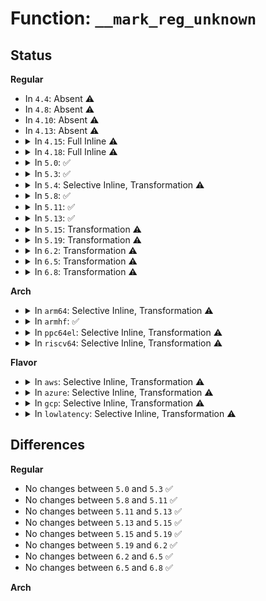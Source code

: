 # Function: <code>__mark_reg_unknown</code>

## Status
<b>Regular</b>
<ul>
<li>
In <code>4.4</code>: Absent ⚠️
</li>
<li>
In <code>4.8</code>: Absent ⚠️
</li>
<li>
In <code>4.10</code>: Absent ⚠️
</li>
<li>
In <code>4.13</code>: Absent ⚠️
</li>
<li>
<details>
<summary>In <code>4.15</code>: Full Inline ⚠️</summary>

**Collision:** Unique Static

**Inline:** Full

**Transformation:** False

**Instances:**

```
In kernel/bpf/verifier.c (ffffffff811a7c94)
Location: kernel/bpf/verifier.c:557
Inline: True
Inline callers:
  - kernel/bpf/verifier.c:do_check
  - kernel/bpf/verifier.c:adjust_reg_min_max_vals
  - kernel/bpf/verifier.c:adjust_ptr_min_max_vals
```
</details>
</li>
<li>
<details>
<summary>In <code>4.18</code>: Full Inline ⚠️</summary>

**Collision:** Unique Static

**Inline:** Full

**Transformation:** False

**Instances:**

```
In kernel/bpf/verifier.c (ffffffff811b90a1)
Location: kernel/bpf/verifier.c:684
Inline: True
Inline callers:
  - kernel/bpf/verifier.c:adjust_reg_min_max_vals
  - kernel/bpf/verifier.c:adjust_ptr_min_max_vals
  - kernel/bpf/verifier.c:check_helper_call
```
</details>
</li>
<li>
<details>
<summary>In <code>5.0</code>: ✅</summary>

```c
void __mark_reg_unknown(struct bpf_reg_state *reg);
```

**Collision:** Unique Static

**Inline:** No

**Transformation:** False

**Instances:**

```
In kernel/bpf/verifier.c (ffffffff811c5b50)
Location: kernel/bpf/verifier.c:932
Inline: False
Direct callers:
  - kernel/bpf/verifier.c:do_check
  - kernel/bpf/verifier.c:do_check
  - kernel/bpf/verifier.c:adjust_reg_min_max_vals
  - kernel/bpf/verifier.c:adjust_ptr_min_max_vals
  - kernel/bpf/verifier.c:check_helper_call
  - kernel/bpf/verifier.c:check_helper_call
```
**Symbols:**

```
ffffffff811c5b50-ffffffff811c5bbb: __mark_reg_unknown (STB_LOCAL)
```
</details>
</li>
<li>
<details>
<summary>In <code>5.3</code>: ✅</summary>

```c
void __mark_reg_unknown(struct bpf_reg_state *reg);
```

**Collision:** Unique Static

**Inline:** No

**Transformation:** False

**Instances:**

```
In kernel/bpf/verifier.c (ffffffff811d6a00)
Location: kernel/bpf/verifier.c:991
Inline: False
Direct callers:
  - kernel/bpf/verifier.c:is_state_visited
  - kernel/bpf/verifier.c:is_state_visited
  - kernel/bpf/verifier.c:adjust_scalar_min_max_vals
  - kernel/bpf/verifier.c:adjust_ptr_min_max_vals
  - kernel/bpf/verifier.c:check_helper_call
  - kernel/bpf/verifier.c:check_helper_call
  - kernel/bpf/verifier.c:check_helper_mem_access
```
**Symbols:**

```
ffffffff811d6a00-ffffffff811d6a73: __mark_reg_unknown (STB_LOCAL)
```
</details>
</li>
<li>
<details>
<summary>In <code>5.4</code>: Selective Inline, Transformation ⚠️</summary>

**Collision:** Unique Static

**Inline:** Selective

**Transformation:** True

**Instances:**

```
In kernel/bpf/verifier.c (ffffffff811e3ce0)
Location: kernel/bpf/verifier.c:992
Inline: True
Direct callers:
  - kernel/bpf/verifier.c:is_state_visited
  - kernel/bpf/verifier.c:is_state_visited
  - kernel/bpf/verifier.c:adjust_scalar_min_max_vals
  - kernel/bpf/verifier.c:adjust_ptr_min_max_vals
  - kernel/bpf/verifier.c:check_helper_call
  - kernel/bpf/verifier.c:check_helper_call
  - kernel/bpf/verifier.c:check_helper_mem_access
```
**Symbols:**

```
ffffffff811e3ce0-ffffffff811e3d66: __mark_reg_unknown.isra.0 (STB_LOCAL)
```
</details>
</li>
<li>
<details>
<summary>In <code>5.8</code>: ✅</summary>

```c
void __mark_reg_unknown(const struct bpf_verifier_env *env, struct bpf_reg_state *reg);
```

**Collision:** Unique Static

**Inline:** No

**Transformation:** False

**Instances:**

```
In kernel/bpf/verifier.c (ffffffff81202260)
Location: kernel/bpf/verifier.c:1305
Inline: False
Direct callers:
  - kernel/bpf/verifier.c:clean_func_state
  - kernel/bpf/verifier.c:clean_func_state
  - kernel/bpf/verifier.c:adjust_scalar_min_max_vals
  - kernel/bpf/verifier.c:adjust_ptr_min_max_vals
  - kernel/bpf/verifier.c:release_reg_references
  - kernel/bpf/verifier.c:__clear_all_pkt_pointers
  - kernel/bpf/verifier.c:check_stack_boundary
```
**Symbols:**

```
ffffffff81202260-ffffffff81202306: __mark_reg_unknown (STB_LOCAL)
```
</details>
</li>
<li>
<details>
<summary>In <code>5.11</code>: ✅</summary>

```c
void __mark_reg_unknown(const struct bpf_verifier_env *env, struct bpf_reg_state *reg);
```

**Collision:** Unique Static

**Inline:** No

**Transformation:** False

**Instances:**

```
In kernel/bpf/verifier.c (ffffffff81201f40)
Location: kernel/bpf/verifier.c:1335
Inline: False
Direct callers:
  - kernel/bpf/verifier.c:clean_func_state
  - kernel/bpf/verifier.c:clean_func_state
  - kernel/bpf/verifier.c:adjust_scalar_min_max_vals
  - kernel/bpf/verifier.c:adjust_ptr_min_max_vals
  - kernel/bpf/verifier.c:release_reg_references
  - kernel/bpf/verifier.c:__clear_all_pkt_pointers
  - kernel/bpf/verifier.c:check_stack_boundary
```
**Symbols:**

```
ffffffff81201f40-ffffffff81201fe6: __mark_reg_unknown (STB_LOCAL)
```
</details>
</li>
<li>
<details>
<summary>In <code>5.13</code>: ✅</summary>

```c
void __mark_reg_unknown(const struct bpf_verifier_env *env, struct bpf_reg_state *reg);
```

**Collision:** Unique Static

**Inline:** No

**Transformation:** False

**Instances:**

```
In kernel/bpf/verifier.c (ffffffff81203010)
Location: kernel/bpf/verifier.c:1427
Inline: False
Direct callers:
  - kernel/bpf/verifier.c:clean_live_states
  - kernel/bpf/verifier.c:clean_live_states
  - kernel/bpf/verifier.c:adjust_scalar_min_max_vals
  - kernel/bpf/verifier.c:adjust_ptr_min_max_vals
  - kernel/bpf/verifier.c:map_set_for_each_callback_args
  - kernel/bpf/verifier.c:check_stack_range_initialized
```
**Symbols:**

```
ffffffff81203010-ffffffff812030b6: __mark_reg_unknown (STB_LOCAL)
```
</details>
</li>
<li>
<details>
<summary>In <code>5.15</code>: Transformation ⚠️</summary>

```c
void __mark_reg_unknown(const struct bpf_verifier_env *env, struct bpf_reg_state *reg);
```

**Collision:** Unique Static

**Inline:** No

**Transformation:** True

**Instances:**

```
In kernel/bpf/verifier.c (0)
Location: kernel/bpf/verifier.c:1447
Inline: False
Direct callers:
  - kernel/bpf/verifier.c:clean_live_states
  - kernel/bpf/verifier.c:clean_live_states
  - kernel/bpf/verifier.c:check_ld_abs
  - kernel/bpf/verifier.c:adjust_scalar_min_max_vals
  - kernel/bpf/verifier.c:adjust_ptr_min_max_vals
  - kernel/bpf/verifier.c:check_kfunc_call
  - kernel/bpf/verifier.c:check_helper_call
  - kernel/bpf/verifier.c:check_helper_call
  - kernel/bpf/verifier.c:check_helper_call
  - kernel/bpf/verifier.c:set_timer_callback_state
  - kernel/bpf/verifier.c:set_timer_callback_state
  - kernel/bpf/verifier.c:map_set_for_each_callback_args
  - kernel/bpf/verifier.c:__check_func_call
  - kernel/bpf/verifier.c:check_stack_range_initialized
```
**Symbols:**

```
ffffffff81235c20-ffffffff81235cdf: __mark_reg_unknown (STB_LOCAL)
ffffffff81cb7be8-ffffffff81cb7c05: __mark_reg_unknown.cold (STB_LOCAL)
```
</details>
</li>
<li>
<details>
<summary>In <code>5.19</code>: Transformation ⚠️</summary>

```c
void __mark_reg_unknown(const struct bpf_verifier_env *env, struct bpf_reg_state *reg);
```

**Collision:** Unique Static

**Inline:** No

**Transformation:** True

**Instances:**

```
In kernel/bpf/verifier.c (0)
Location: kernel/bpf/verifier.c:1650
Inline: False
Direct callers:
  - kernel/bpf/verifier.c:clean_live_states
  - kernel/bpf/verifier.c:clean_live_states
  - kernel/bpf/verifier.c:check_ld_abs
  - kernel/bpf/verifier.c:adjust_scalar_min_max_vals
  - kernel/bpf/verifier.c:adjust_ptr_min_max_vals
  - kernel/bpf/verifier.c:adjust_ptr_min_max_vals
  - kernel/bpf/verifier.c:check_kfunc_call
  - kernel/bpf/verifier.c:check_helper_call
  - kernel/bpf/verifier.c:check_helper_call
  - kernel/bpf/verifier.c:set_find_vma_callback_state
  - kernel/bpf/verifier.c:set_find_vma_callback_state
  - kernel/bpf/verifier.c:set_timer_callback_state
  - kernel/bpf/verifier.c:set_timer_callback_state
  - kernel/bpf/verifier.c:set_loop_callback_state
  - kernel/bpf/verifier.c:set_loop_callback_state
  - kernel/bpf/verifier.c:set_loop_callback_state
  - kernel/bpf/verifier.c:map_set_for_each_callback_args
  - kernel/bpf/verifier.c:__check_func_call
  - kernel/bpf/verifier.c:release_reference
  - kernel/bpf/verifier.c:check_stack_range_initialized
```
**Symbols:**

```
ffffffff81279a70-ffffffff81279b3b: __mark_reg_unknown (STB_LOCAL)
ffffffff81e68dba-ffffffff81e68dd7: __mark_reg_unknown.cold (STB_LOCAL)
```
</details>
</li>
<li>
<details>
<summary>In <code>6.2</code>: Transformation ⚠️</summary>

```c
void __mark_reg_unknown(const struct bpf_verifier_env *env, struct bpf_reg_state *reg);
```

**Collision:** Unique Static

**Inline:** No

**Transformation:** True

**Instances:**

```
In kernel/bpf/verifier.c (0)
Location: kernel/bpf/verifier.c:1864
Inline: False
Direct callers:
  - kernel/bpf/verifier.c:is_state_visited
  - kernel/bpf/verifier.c:is_state_visited
  - kernel/bpf/verifier.c:check_ld_abs
  - kernel/bpf/verifier.c:adjust_scalar_min_max_vals
  - kernel/bpf/verifier.c:adjust_ptr_min_max_vals
  - kernel/bpf/verifier.c:adjust_ptr_min_max_vals
  - kernel/bpf/verifier.c:check_kfunc_call
  - kernel/bpf/verifier.c:check_helper_call
  - kernel/bpf/verifier.c:check_helper_call
  - kernel/bpf/verifier.c:check_helper_call
  - kernel/bpf/verifier.c:check_helper_call
  - kernel/bpf/verifier.c:check_helper_call
  - kernel/bpf/verifier.c:set_user_ringbuf_callback_state
  - kernel/bpf/verifier.c:set_user_ringbuf_callback_state
  - kernel/bpf/verifier.c:set_user_ringbuf_callback_state
  - kernel/bpf/verifier.c:set_user_ringbuf_callback_state
  - kernel/bpf/verifier.c:set_find_vma_callback_state
  - kernel/bpf/verifier.c:set_find_vma_callback_state
  - kernel/bpf/verifier.c:set_timer_callback_state
  - kernel/bpf/verifier.c:set_timer_callback_state
  - kernel/bpf/verifier.c:set_loop_callback_state
  - kernel/bpf/verifier.c:set_loop_callback_state
  - kernel/bpf/verifier.c:set_loop_callback_state
  - kernel/bpf/verifier.c:map_set_for_each_callback_args
  - kernel/bpf/verifier.c:__check_func_call
  - kernel/bpf/verifier.c:check_stack_range_initialized
  - kernel/bpf/verifier.c:destroy_if_dynptr_stack_slot
  - kernel/bpf/verifier.c:destroy_if_dynptr_stack_slot
```
**Symbols:**

```
ffffffff812cf7a0-ffffffff812cf85e: __mark_reg_unknown (STB_LOCAL)
ffffffff8205fa55-ffffffff8205fa6a: __mark_reg_unknown.cold (STB_LOCAL)
```
</details>
</li>
<li>
<details>
<summary>In <code>6.5</code>: Transformation ⚠️</summary>

```c
void __mark_reg_unknown(const struct bpf_verifier_env *env, struct bpf_reg_state *reg);
```

**Collision:** Unique Static

**Inline:** No

**Transformation:** True

**Instances:**

```
In kernel/bpf/verifier.c (0)
Location: kernel/bpf/verifier.c:2261
Inline: False
Direct callers:
  - kernel/bpf/verifier.c:clean_live_states
  - kernel/bpf/verifier.c:clean_live_states
  - kernel/bpf/verifier.c:check_ld_abs
  - kernel/bpf/verifier.c:adjust_scalar_min_max_vals
  - kernel/bpf/verifier.c:adjust_scalar_min_max_vals
  - kernel/bpf/verifier.c:adjust_ptr_min_max_vals
  - kernel/bpf/verifier.c:adjust_ptr_min_max_vals
  - kernel/bpf/verifier.c:check_kfunc_call
  - kernel/bpf/verifier.c:check_helper_call
  - kernel/bpf/verifier.c:set_rbtree_add_callback_state
  - kernel/bpf/verifier.c:set_rbtree_add_callback_state
  - kernel/bpf/verifier.c:set_rbtree_add_callback_state
  - kernel/bpf/verifier.c:set_user_ringbuf_callback_state
  - kernel/bpf/verifier.c:set_user_ringbuf_callback_state
  - kernel/bpf/verifier.c:set_user_ringbuf_callback_state
  - kernel/bpf/verifier.c:set_user_ringbuf_callback_state
  - kernel/bpf/verifier.c:set_find_vma_callback_state
  - kernel/bpf/verifier.c:set_find_vma_callback_state
  - kernel/bpf/verifier.c:set_timer_callback_state
  - kernel/bpf/verifier.c:set_timer_callback_state
  - kernel/bpf/verifier.c:set_loop_callback_state
  - kernel/bpf/verifier.c:set_loop_callback_state
  - kernel/bpf/verifier.c:set_loop_callback_state
  - kernel/bpf/verifier.c:map_set_for_each_callback_args
  - kernel/bpf/verifier.c:__check_func_call
  - kernel/bpf/verifier.c:clear_all_pkt_pointers
  - kernel/bpf/verifier.c:clear_all_pkt_pointers
  - kernel/bpf/verifier.c:clear_all_pkt_pointers
  - kernel/bpf/verifier.c:clear_all_pkt_pointers
  - kernel/bpf/verifier.c:process_iter_arg
  - kernel/bpf/verifier.c:process_spin_lock
  - kernel/bpf/verifier.c:process_spin_lock
  - kernel/bpf/verifier.c:process_spin_lock
  - kernel/bpf/verifier.c:process_spin_lock
  - kernel/bpf/verifier.c:check_stack_range_initialized
  - kernel/bpf/verifier.c:mark_reg_stack_read
  - kernel/bpf/verifier.c:mark_reg_stack_read
  - kernel/bpf/verifier.c:destroy_if_dynptr_stack_slot
  - kernel/bpf/verifier.c:destroy_if_dynptr_stack_slot
  - kernel/bpf/verifier.c:destroy_if_dynptr_stack_slot
  - kernel/bpf/verifier.c:destroy_if_dynptr_stack_slot
  - kernel/bpf/verifier.c:destroy_if_dynptr_stack_slot
  - kernel/bpf/verifier.c:destroy_if_dynptr_stack_slot
  - kernel/bpf/verifier.c:invalidate_dynptr
  - kernel/bpf/verifier.c:invalidate_dynptr
```
**Symbols:**

```
ffffffff812f8c50-ffffffff812f8d0e: __mark_reg_unknown (STB_LOCAL)
ffffffff820dea93-ffffffff820deaa8: __mark_reg_unknown.cold (STB_LOCAL)
```
</details>
</li>
<li>
<details>
<summary>In <code>6.8</code>: Transformation ⚠️</summary>

```c
void __mark_reg_unknown(const struct bpf_verifier_env *env, struct bpf_reg_state *reg);
```

**Collision:** Unique Static

**Inline:** No

**Transformation:** True

**Instances:**

```
In kernel/bpf/verifier.c (0)
Location: kernel/bpf/verifier.c:2267
Inline: False
Direct callers:
  - kernel/bpf/verifier.c:is_state_visited
  - kernel/bpf/verifier.c:is_state_visited
  - kernel/bpf/verifier.c:check_ld_abs
  - kernel/bpf/verifier.c:adjust_scalar_min_max_vals
  - kernel/bpf/verifier.c:adjust_scalar_min_max_vals
  - kernel/bpf/verifier.c:adjust_ptr_min_max_vals
  - kernel/bpf/verifier.c:adjust_ptr_min_max_vals
  - kernel/bpf/verifier.c:check_kfunc_call
  - kernel/bpf/verifier.c:set_rbtree_add_callback_state
  - kernel/bpf/verifier.c:set_rbtree_add_callback_state
  - kernel/bpf/verifier.c:set_rbtree_add_callback_state
  - kernel/bpf/verifier.c:set_user_ringbuf_callback_state
  - kernel/bpf/verifier.c:set_user_ringbuf_callback_state
  - kernel/bpf/verifier.c:set_user_ringbuf_callback_state
  - kernel/bpf/verifier.c:set_user_ringbuf_callback_state
  - kernel/bpf/verifier.c:set_find_vma_callback_state
  - kernel/bpf/verifier.c:set_find_vma_callback_state
  - kernel/bpf/verifier.c:set_timer_callback_state
  - kernel/bpf/verifier.c:set_timer_callback_state
  - kernel/bpf/verifier.c:set_loop_callback_state
  - kernel/bpf/verifier.c:set_loop_callback_state
  - kernel/bpf/verifier.c:set_loop_callback_state
  - kernel/bpf/verifier.c:map_set_for_each_callback_args
  - kernel/bpf/verifier.c:invalidate_non_owning_refs
  - kernel/bpf/verifier.c:invalidate_non_owning_refs
  - kernel/bpf/verifier.c:invalidate_non_owning_refs
  - kernel/bpf/verifier.c:invalidate_non_owning_refs
  - kernel/bpf/verifier.c:clear_all_pkt_pointers
  - kernel/bpf/verifier.c:clear_all_pkt_pointers
  - kernel/bpf/verifier.c:clear_all_pkt_pointers
  - kernel/bpf/verifier.c:clear_all_pkt_pointers
  - kernel/bpf/verifier.c:process_iter_arg
  - kernel/bpf/verifier.c:check_stack_range_initialized
  - kernel/bpf/verifier.c:destroy_if_dynptr_stack_slot
  - kernel/bpf/verifier.c:destroy_if_dynptr_stack_slot
  - kernel/bpf/verifier.c:destroy_if_dynptr_stack_slot
  - kernel/bpf/verifier.c:destroy_if_dynptr_stack_slot
  - kernel/bpf/verifier.c:destroy_if_dynptr_stack_slot
  - kernel/bpf/verifier.c:destroy_if_dynptr_stack_slot
  - kernel/bpf/verifier.c:invalidate_dynptr
  - kernel/bpf/verifier.c:invalidate_dynptr
```
**Symbols:**

```
ffffffff81317fe0-ffffffff8131809e: __mark_reg_unknown (STB_LOCAL)
ffffffff821baaf7-ffffffff821bab0c: __mark_reg_unknown.cold (STB_LOCAL)
```
</details>
</li>
</ul>
<b>Arch</b>
<ul>
<li>
<details>
<summary>In <code>arm64</code>: Selective Inline, Transformation ⚠️</summary>

**Collision:** Unique Static

**Inline:** Selective

**Transformation:** True

**Instances:**

```
In kernel/bpf/verifier.c (ffff800010266b78)
Location: kernel/bpf/verifier.c:992
Inline: True
Direct callers:
  - kernel/bpf/verifier.c:is_state_visited
  - kernel/bpf/verifier.c:is_state_visited
  - kernel/bpf/verifier.c:adjust_scalar_min_max_vals
  - kernel/bpf/verifier.c:adjust_ptr_min_max_vals
  - kernel/bpf/verifier.c:check_helper_call
  - kernel/bpf/verifier.c:check_helper_call
  - kernel/bpf/verifier.c:check_helper_mem_access
```
**Symbols:**

```
ffff800010266b78-ffff800010266c00: __mark_reg_unknown.isra.0 (STB_LOCAL)
```
</details>
</li>
<li>
<details>
<summary>In <code>armhf</code>: ✅</summary>

```c
void __mark_reg_unknown(const struct bpf_verifier_env *env, struct bpf_reg_state *reg);
```

**Collision:** Unique Static

**Inline:** No

**Transformation:** False

**Instances:**

```
In kernel/bpf/verifier.c (c0498860)
Location: kernel/bpf/verifier.c:992
Inline: False
Direct callers:
  - kernel/bpf/verifier.c:is_state_visited
  - kernel/bpf/verifier.c:is_state_visited
  - kernel/bpf/verifier.c:adjust_scalar_min_max_vals
  - kernel/bpf/verifier.c:adjust_ptr_min_max_vals
  - kernel/bpf/verifier.c:check_helper_call
  - kernel/bpf/verifier.c:check_helper_call
  - kernel/bpf/verifier.c:check_helper_mem_access
```
**Symbols:**

```
c0498860-c0498900: __mark_reg_unknown (STB_LOCAL)
```
</details>
</li>
<li>
<details>
<summary>In <code>ppc64el</code>: Selective Inline, Transformation ⚠️</summary>

**Collision:** Unique Static

**Inline:** Selective

**Transformation:** True

**Instances:**

```
In kernel/bpf/verifier.c (c00000000030c090)
Location: kernel/bpf/verifier.c:992
Inline: True
Direct callers:
  - kernel/bpf/verifier.c:is_state_visited
  - kernel/bpf/verifier.c:is_state_visited
  - kernel/bpf/verifier.c:adjust_scalar_min_max_vals
  - kernel/bpf/verifier.c:adjust_ptr_min_max_vals
  - kernel/bpf/verifier.c:check_helper_call
  - kernel/bpf/verifier.c:check_helper_call
  - kernel/bpf/verifier.c:check_helper_mem_access
```
**Symbols:**

```
c00000000030c090-c00000000030c120: __mark_reg_unknown.isra.0 (STB_LOCAL)
```
</details>
</li>
<li>
<details>
<summary>In <code>riscv64</code>: Selective Inline, Transformation ⚠️</summary>

**Collision:** Unique Static

**Inline:** Selective

**Transformation:** True

**Instances:**

```
In kernel/bpf/verifier.c (ffffffe0001a28a6)
Location: kernel/bpf/verifier.c:992
Inline: True
Direct callers:
  - kernel/bpf/verifier.c:is_state_visited
  - kernel/bpf/verifier.c:is_state_visited
  - kernel/bpf/verifier.c:adjust_scalar_min_max_vals
  - kernel/bpf/verifier.c:adjust_ptr_min_max_vals
  - kernel/bpf/verifier.c:check_helper_call
  - kernel/bpf/verifier.c:check_helper_call
  - kernel/bpf/verifier.c:check_helper_mem_access
```
**Symbols:**

```
ffffffe0001a28a6-ffffffe0001a2924: __mark_reg_unknown.isra.0 (STB_LOCAL)
```
</details>
</li>
</ul>
<b>Flavor</b>
<ul>
<li>
<details>
<summary>In <code>aws</code>: Selective Inline, Transformation ⚠️</summary>

**Collision:** Unique Static

**Inline:** Selective

**Transformation:** True

**Instances:**

```
In kernel/bpf/verifier.c (ffffffff811dc300)
Location: kernel/bpf/verifier.c:992
Inline: True
Direct callers:
  - kernel/bpf/verifier.c:is_state_visited
  - kernel/bpf/verifier.c:is_state_visited
  - kernel/bpf/verifier.c:adjust_scalar_min_max_vals
  - kernel/bpf/verifier.c:adjust_ptr_min_max_vals
  - kernel/bpf/verifier.c:check_helper_call
  - kernel/bpf/verifier.c:check_helper_call
  - kernel/bpf/verifier.c:check_helper_mem_access
```
**Symbols:**

```
ffffffff811dc300-ffffffff811dc386: __mark_reg_unknown.isra.0 (STB_LOCAL)
```
</details>
</li>
<li>
<details>
<summary>In <code>azure</code>: Selective Inline, Transformation ⚠️</summary>

**Collision:** Unique Static

**Inline:** Selective

**Transformation:** True

**Instances:**

```
In kernel/bpf/verifier.c (ffffffff811cf0c0)
Location: kernel/bpf/verifier.c:992
Inline: True
Direct callers:
  - kernel/bpf/verifier.c:is_state_visited
  - kernel/bpf/verifier.c:is_state_visited
  - kernel/bpf/verifier.c:adjust_scalar_min_max_vals
  - kernel/bpf/verifier.c:adjust_ptr_min_max_vals
  - kernel/bpf/verifier.c:check_helper_call
  - kernel/bpf/verifier.c:check_helper_call
  - kernel/bpf/verifier.c:check_helper_mem_access
```
**Symbols:**

```
ffffffff811cf0c0-ffffffff811cf146: __mark_reg_unknown.isra.0 (STB_LOCAL)
```
</details>
</li>
<li>
<details>
<summary>In <code>gcp</code>: Selective Inline, Transformation ⚠️</summary>

**Collision:** Unique Static

**Inline:** Selective

**Transformation:** True

**Instances:**

```
In kernel/bpf/verifier.c (ffffffff811da0d0)
Location: kernel/bpf/verifier.c:992
Inline: True
Direct callers:
  - kernel/bpf/verifier.c:is_state_visited
  - kernel/bpf/verifier.c:is_state_visited
  - kernel/bpf/verifier.c:adjust_scalar_min_max_vals
  - kernel/bpf/verifier.c:adjust_ptr_min_max_vals
  - kernel/bpf/verifier.c:check_helper_call
  - kernel/bpf/verifier.c:check_helper_call
  - kernel/bpf/verifier.c:check_helper_mem_access
```
**Symbols:**

```
ffffffff811da0d0-ffffffff811da156: __mark_reg_unknown.isra.0 (STB_LOCAL)
```
</details>
</li>
<li>
<details>
<summary>In <code>lowlatency</code>: Selective Inline, Transformation ⚠️</summary>

**Collision:** Unique Static

**Inline:** Selective

**Transformation:** True

**Instances:**

```
In kernel/bpf/verifier.c (ffffffff811e84e0)
Location: kernel/bpf/verifier.c:992
Inline: True
Direct callers:
  - kernel/bpf/verifier.c:is_state_visited
  - kernel/bpf/verifier.c:is_state_visited
  - kernel/bpf/verifier.c:adjust_scalar_min_max_vals
  - kernel/bpf/verifier.c:adjust_ptr_min_max_vals
  - kernel/bpf/verifier.c:check_helper_call
  - kernel/bpf/verifier.c:check_helper_call
  - kernel/bpf/verifier.c:check_helper_mem_access
```
**Symbols:**

```
ffffffff811e84e0-ffffffff811e8566: __mark_reg_unknown.isra.0 (STB_LOCAL)
```
</details>
</li>
</ul>

## Differences
<b>Regular</b>
<ul>
<li>
No changes between <code>5.0</code> and <code>5.3</code> ✅
</li>
<li>
No changes between <code>5.8</code> and <code>5.11</code> ✅
</li>
<li>
No changes between <code>5.11</code> and <code>5.13</code> ✅
</li>
<li>
No changes between <code>5.13</code> and <code>5.15</code> ✅
</li>
<li>
No changes between <code>5.15</code> and <code>5.19</code> ✅
</li>
<li>
No changes between <code>5.19</code> and <code>6.2</code> ✅
</li>
<li>
No changes between <code>6.2</code> and <code>6.5</code> ✅
</li>
<li>
No changes between <code>6.5</code> and <code>6.8</code> ✅
</li>
</ul>
<b>Arch</b>
<ul>
</ul>
